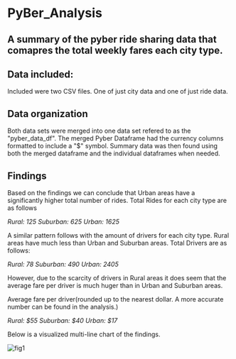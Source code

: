 # PyBer_Analysis

## A summary of the pyber ride sharing data that comapres the total weekly fares each city type.

## Data included:
Included were two CSV files. One of just city data and one of just ride data.

## Data organization

Both data sets were merged into one data set refered to as the "pyber_data_df". 
The merged Pyber Dataframe had the currency columns formatted to include a "$" symbol. 
Summary data was then found using both the merged dataframe and the individual dataframes when needed.

## Findings
Based on the findings we can conclude that Urban areas have a significantly higher total number of rides.
Total Rides for each city type are as follows

 *Rural: 125
 Suburban: 625
 Urban: 1625*

A similar pattern follows with the amount of drivers for each city type.
Rural areas have much less than Urban and Suburban areas.
Total Drivers are as follows:

*Rural: 78
Suburban: 490
Urban: 2405*

However, due to the scarcity of drivers in Rural areas it does seem
that the average fare per driver is much huger than in Urban and Suburban areas.

Average fare per driver(rounded up to the nearest dollar. A more accurate number can be found in the analysis.)

*Rural:       $55
Suburban:    $40
Urban:       $17*

Below is a visualized multi-line chart of the findings.

![fig1](https://user-images.githubusercontent.com/110923091/192901180-7ae345b3-f37e-4285-b630-d89d4120de8a.png)



